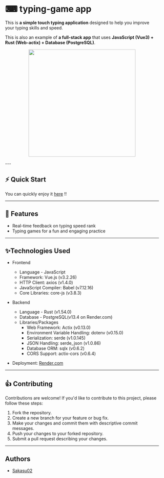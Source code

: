 # ⌨ typing-game app 

This is **a simple touch typing application** designed to help you improve your typing skills and speed. 

This is also an example of **a full-stack app** that uses **JavaScript (Vue3) + Rust (Web-actix) + Database (PostgreSQL)**.

<p align="center">
  <img src="https://github.com/Sakasu-TUAT/typing-game/assets/113872797/7b0ab8d8-8cce-4c79-8ec4-c2cfc87ed59a" width="350" height="auto">
</p>
---


## ⚡ Quick Start

You can quickly enjoy it [here](https://typinggame-ufh6.onrender.com/) !!

---

## 👀 Features

- Real-time feedback on typing speed rank
- Typing games for a fun and engaging practice

---

## ✨Technologies Used

- Frontend
  - Language - JavaScript
  - Framework: Vue.js (v3.2.26)
  - HTTP Client: axios (v1.4.0)
  - JavaScript Compiler: Babel (v7.12.16)
  - Core Libraries: core-js (v3.8.3)

- Backend
  - Language - Rust (v1.54.0)
  - Database - PostgreSQL(v13.4 on Render.com)
  - Libraries/Packages
    - Web Framework: Actix (v0.13.0)
    - Environment Variable Handling: dotenv (v0.15.0)
    - Serialization: serde (v1.0.145)
    - JSON Handling: serde_json (v1.0.86)
    - Database ORM: sqlx (v0.6.2)
    - CORS Support: actix-cors (v0.6.4)
  
- Deployment: [Render.com](https://render.com)

---

## 👍 Contributing

Contributions are welcome! If you'd like to contribute to this project, please follow these steps:

1. Fork the repository.
2. Create a new branch for your feature or bug fix.
3. Make your changes and commit them with descriptive commit messages.
4. Push your changes to your forked repository.
5. Submit a pull request describing your changes.

---

## Authors

- [Sakasu02](https://github.com/Sakasu-TUAT)
